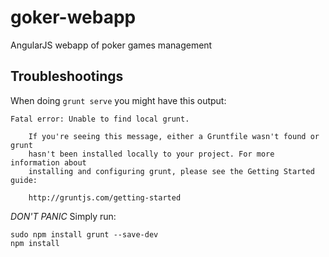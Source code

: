 goker-webapp
============

AngularJS webapp of poker games management

## Troubleshootings

When doing ```grunt serve``` you might have this output:
```
Fatal error: Unable to find local grunt.

    If you're seeing this message, either a Gruntfile wasn't found or grunt
    hasn't been installed locally to your project. For more information about
    installing and configuring grunt, please see the Getting Started guide:

    http://gruntjs.com/getting-started
```

*DON'T PANIC*
Simply run:
```
sudo npm install grunt --save-dev
npm install
```
